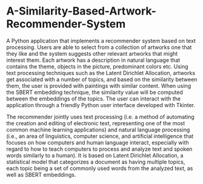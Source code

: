 # A-Similarity-Based-Artwork-Recommender-System

A Python application that implements a recommender system based on text processing. Users are able to select from a collection of artworks one that they like and the system suggests other relevant artworks that might interest them. Each artwork has a description in natural language that contains the theme, objects in the picture, predominant colors etc. Using text processing techniques such as the Latent Dirichlet Allocation, artworks get associated with a number of topics, and based on the similarity between them, the user is provided with paintings with similar content. When using the SBERT embedding technique, the similarity value will be computed between the embeddings of the topics. The user can interact with the application through a friendly Python user interface developed with Tkinter.

The recommender jointly uses text processing (i.e. a method of automating the creation and editing of electronic text, representing one of the most common machine learning applications) and natural language processing (i.e., an area of linguistics, computer science, and artificial intelligence that focuses on how computers and human language interact, especially with regard to how to teach computers to process and analyze text and spoken words similarly to a human). It is based on Latent Dirichlet Allocation, a statistical model that categorizes a document as having multiple topics, each topic being a set of commonly used words from the analyzed text, as well as SBERT embeddings.
